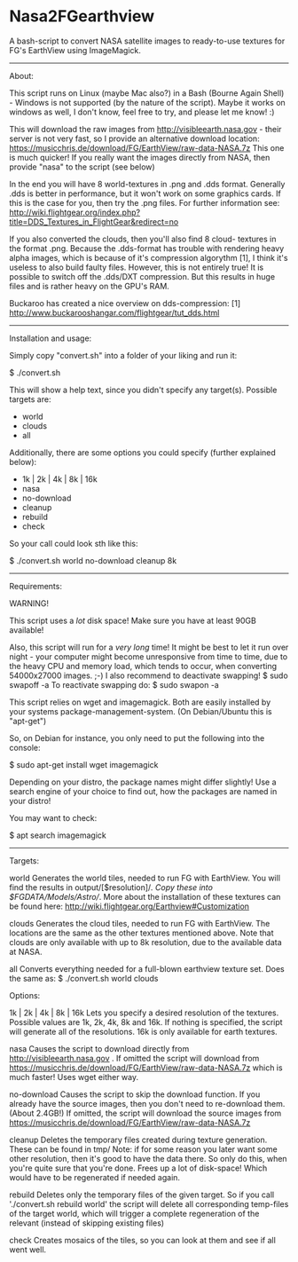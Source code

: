 # Nasa2FGearthview
A bash-script to convert NASA satellite images to ready-to-use
textures for FG's EarthView using ImageMagick.


------------------------------------
About:

This script runs on Linux (maybe Mac also?) in a Bash
(Bourne Again Shell) - Windows is not supported (by the nature of the
script). Maybe it works on windows as well, I don't know, feel free
to try, and please let me know! :)

This will download the raw images from http://visibleearth.nasa.gov - 
their server is not very fast, so I provide an alternative download
location: https://musicchris.de/download/FG/EarthView/raw-data-NASA.7z
This one is much quicker! If you really want the images directly from
NASA, then provide "nasa" to the script (see below)

In the end you will have 8 world-textures in .png and .dds format.
Generally .dds is better in performance, but it won't work on some
graphics cards. If this is the case for you, then try the .png files.
For further information see:
http://wiki.flightgear.org/index.php?title=DDS_Textures_in_FlightGear&redirect=no

If you also converted the clouds, then you'll also find 8 cloud-
textures in the format .png. Because the .dds-format has trouble with
rendering heavy alpha images, which is because of it's compression
algorythm [1], I think it's useless to also build faulty files.
However, this is not entirely true! It is possible to switch off the
.dds/DXT compression. But this results in huge files and is rather
heavy on the GPU's RAM.

Buckaroo has created a nice overview on dds-compression:
[1] http://www.buckarooshangar.com/flightgear/tut_dds.html

------------------------------------
Installation and usage:

Simply copy "convert.sh" into a folder of your liking and run it:

$ ./convert.sh

This will show a help text, since you didn't specify any target(s).
Possible targets are:
* world
* clouds
* all

Additionally, there are some options you could specify (further
explained below):
* 1k | 2k | 4k | 8k | 16k
* nasa
* no-download
* cleanup
* rebuild
* check

So your call could look sth like this:

$ ./convert.sh world no-download cleanup 8k


------------------------------------
Requirements:

WARNING!

This script uses a *lot* disk space! Make sure you have at least 90GB
available!

Also, this script will run for a *very long* time! It might be best to
let it run over night - your computer might become unresponsive from
time to time, due to the heavy CPU and memory load, which tends to
occur, when converting 54000x27000 images. ;-)
I also recommend to deactivate swapping!
  $ sudo swapoff -a
To reactivate swapping do:
  $ sudo swapon -a

This script relies on wget and imagemagick. Both are easily installed
by your systems package-management-system.
(On Debian/Ubuntu this is "apt-get")

So, on Debian for instance, you only need to put the following into
the console:

  $ sudo apt-get install wget imagemagick

Depending on your distro, the package names might differ slightly! Use
a search engine of your choice to find out, how the packages are named
in your distro!

You may want to check:

  $ apt search imagemagick


------------------------------------
Targets:

world
	Generates the world tiles, needed to run FG with EarthView.
	You will find the results in output/[$resolution]/*. Copy
	these into $FGDATA/Models/Astro/*. More about the installation
	of these textures can be found here:
	http://wiki.flightgear.org/Earthview#Customization

clouds
	Generates the cloud tiles, needed to run FG with EarthView.
	The locations are the same as the other textures mentioned
	above. Note that clouds are only available with up to 8k
	resolution, due to the available data at NASA.

all
	Converts everything needed for a full-blown earthview texture
	set. Does the same as:
	  $ ./convert.sh world clouds


Options:

1k | 2k | 4k | 8k | 16k
	Lets you specify a desired resolution of the textures.
	Possible values are 1k, 2k, 4k, 8k and 16k. If nothing is
	specified, the script will generate all of the resolutions.
	16k is only available for earth textures.

nasa
	Causes the script to download directly from 
	http://visibleearth.nasa.gov . If omitted the script will
	download from
	https://musicchris.de/download/FG/EarthView/raw-data-NASA.7z
	which is much faster!
	Uses wget either way.

no-download
	Causes the script to skip the download function. If you
	already have the source images, then you don't need to
	re-download them. (About 2.4GB!)
	If omitted, the script will download the source images from
	https://musicchris.de/download/FG/EarthView/raw-data-NASA.7z

cleanup
	Deletes the temporary files created during texture generation.
	These can be found in tmp/
	Note: if for some reason you later want some other resolution,
	then it's good to have the data there. So only do this, when
	you're quite sure that you're done.
	Frees up a lot of disk-space! Which would have to be
	regenerated if needed again.

rebuild
	Deletes only the temporary files of the given target. So if
	you call './convert.sh rebuild world' the script will delete
	all corresponding temp-files of the target world, which will
	trigger a complete regeneration of the relevant (instead of
	skipping existing files)

check
	Creates mosaics of the tiles, so you can look at them and see
	if all went well.
